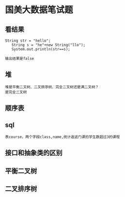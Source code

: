# 国美大数据笔试题 #

## 看结果 ##

	String str = "hello";
       String s = "he"+new String("llo");
       System.out.println(str==s);

	输出结果是false

## 堆 ##

	堆是平衡二叉树、二叉排序树、完全二叉树还是满二叉树？
	是完全二叉树

## 顺序表 ##

## sql ##

	表course，两个字段class,name,统计选这门课的学生数超过3的课程

## 接口和抽象类的区别 ##

## 平衡二叉树 ##

## 二叉排序树 ##
	